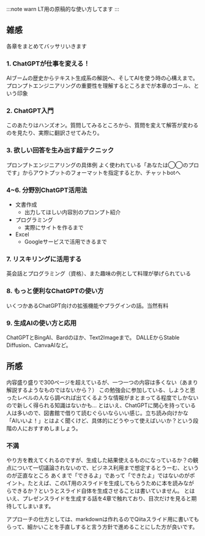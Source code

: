 
:::note warn
LT用の原稿的な使い方してます
:::

## 雑感
各章をまとめてバッサリいきます

### 1. ChatGPTが仕事を変える！
AIブームの歴史からテキスト生成系の解説へ、そしてAIを使う時の心構えまで。
プロンプトエンジニアリングの重要性を理解するところまでが本章のゴール、という印象

### 2. ChatGPT入門
このあたりはハンズオン。質問してみるところから、質問を変えて解答が変わるのを見たり、実際に翻訳させてみたり。

### 3. 欲しい回答を生み出す超テクニック
プロンプトエンジニアリングの具体例
よく使われている「あなたは◯◯のプロです」からアウトプットのフォーマットを指定するとか、チャットbotへ

### 4~6. 分野別ChatGPT活用法
- 文書作成
  - 出力してほしい内容別のプロンプト紹介
- プログラミング
  - 実際にサイトを作るまで
- Excel
  - Googleサービスで活用できるまで

### 7. リスキリングに活用する
英会話とプログラミング（資格）、また趣味の例として料理が挙げられている

### 8. もっと便利なChatGPTの使い方
いくつかあるChatGPT向けの拡張機能やプラグインの話。当然有料

### 9. 生成AIの使い方と応用
ChatGPTとBingAI、Bardのほか、Text2Imageまで。
DALLEからStable Diffusion、CanvaAIなど。

## 所感
内容盛り盛りで300ページを超えているが、一つ一つの内容は多くない（あまり解説するようなものではないから？）
この勉強会に参加している、しようと思ったレベルの人なら調べれば出てくるような情報がまとまってる程度でしかないので新しく得られる知識はないかも…
とはいえ、ChatGPTに関心を持っている人は多いので、図書館で借りて読むぐらいならいい感じ。立ち読み向けかな
「AIいいよ！」とはよく聞くけど、具体的にどうやって使えばいいか？という段階の人におすすめしましょう。

### 不満
やり方を教えてくれるのですが、生成した結果使えるものになっているか？の観点について一切議論されないので、ビジネス利用まで想定するとうーむ、というのが正直なところ
あくまで「できるよ」であって「できたよ」ではないのがポイント。たとえば、このLT用のスライドを生成してもらうために本を読みながらできるか？というとスライド自体を生成させることは書いていません。
とはいえ、プレゼンスライドを生成する話を4章で触れており、目次だけを見ると期待してしまいます。

アプローチの仕方としては、markdownは作れるのでQiitaスライド用に書いてもらって、細かいことを手直しすると言う方針で進めることにした方が良いです。
